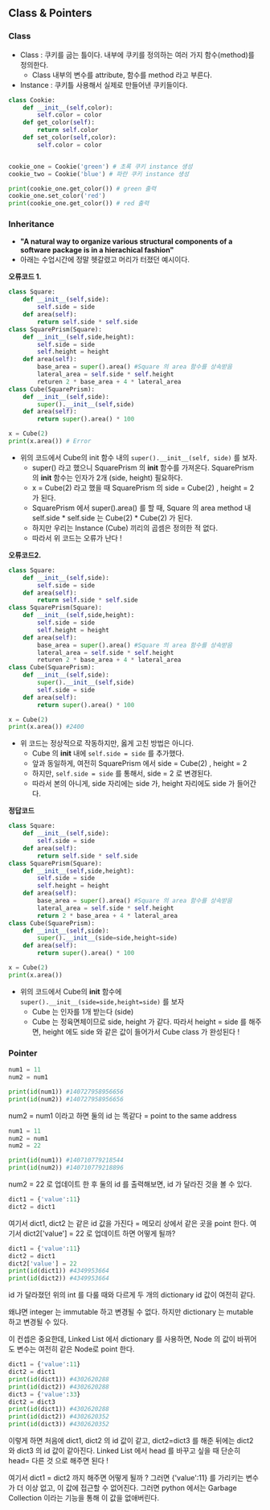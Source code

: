 ## Class & Pointers

### Class

- Class : 쿠키를 굽는 틀이다. 내부에 쿠키를 정의하는 여러 가지 함수(method)를 정의한다. 
  - Class 내부의 변수를 attribute, 함수를 method 라고 부른다.
- Instance : 쿠키틀 사용해서 실제로 만들어낸 쿠키들이다.

```python
class Cookie:
    def __init__(self,color):
        self.color = color
    def get_color(self):
        return self.color
    def set_color(self,color):
        self.color = color


cookie_one = Cookie('green') # 초록 쿠키 instance 생성 
cookie_two = Cookie('blue') # 파란 쿠키 instance 생성

print(cookie_one.get_color()) # green 출력
cookie_one.set_color('red')
print(cookie_one.get_color()) # red 출력
```

### Inheritance 
- **"A natural way to organize various structural components of a software package is in a hierachical fashion"**
- 아래는 수업시간에 정말 헷갈렸고 머리가 터졌던 예시이다. 

**오류코드 1.**
```python
class Square:
    def __init__(self,side):
        self.side = side
    def area(self):
        return self.side * self.side
class SquarePrism(Square):
    def __init__(self,side,height):
        self.side = side
        self.height = height
    def area(self):
        base_area = super().area() #Square 의 area 함수를 상속받음
        lateral_area = self.side * self.height
        returen 2 * base_area + 4 * lateral_area
class Cube(SquarePrism):
    def __init__(self,side):
        super().__init__(self,side)
    def area(self):
        return super().area() * 100

x = Cube(2)
print(x.area()) # Error
```
- 위의 코드에서 Cube의 init 함수 내의 `super().__init__(self, side)` 를 보자. 
  - super() 라고 했으니 SquarePrism 의 __init__ 함수를 가져온다. SquarePrism 의 __init__ 함수는 인자가 2개 (side, height) 필요하다. 
  - x = Cube(2) 라고 했을 때 SquarePrism 의 side = Cube(2) , height = 2 가 된다.
  - SquarePrism 에서 super().area() 를 할 때, Square 의 area method 내 self.side * self.side 는 Cube(2) * Cube(2) 가 된다.
  - 하지만 우리는 Instance (Cube) 끼리의 곱셈은 정의한 적 없다. 
  - 따라서 위 코드는 오류가 난다 ! 

**오류코드2.**

```python
class Square:
    def __init__(self,side):
        self.side = side
    def area(self):
        return self.side * self.side
class SquarePrism(Square):
    def __init__(self,side,height):
        self.side = side
        self.height = height
    def area(self):
        base_area = super().area() #Square 의 area 함수를 상속받음
        lateral_area = self.side * self.height
        returen 2 * base_area + 4 * lateral_area
class Cube(SquarePrism):
    def __init__(self,side):
        super().__init__(self,side)
        self.side = side
    def area(self):
        return super().area() * 100

x = Cube(2)
print(x.area()) #2400
```
- 위 코드는 정상적으로 작동하지만, 옳게 고친 방법은 아니다.
  - Cube 의 __init__ 내에 `self.side = side` 를 추가했다.
  - 앞과 동일하게, 여전히 SquarePrism 에서 side = Cube(2) , height = 2 
  - 하지만, `self.side = side` 를 통해서, side = 2 로 변경된다.
  - 따라서 본의 아니게, side 자리에는 side 가, height 자리에도 side 가 들어간다.

**정답코드**

```python
class Square:
    def __init__(self,side):
        self.side = side
    def area(self):
        return self.side * self.side
class SquarePrism(Square):
    def __init__(self,side,height):
        self.side = side
        self.height = height
    def area(self):
        base_area = super().area() #Square 의 area 함수를 상속받음
        lateral_area = self.side * self.height
        return 2 * base_area + 4 * lateral_area
class Cube(SquarePrism):
    def __init__(self,side):
        super().__init__(side=side,height=side)
    def area(self):
        return super().area() * 100

x = Cube(2)
print(x.area())
``` 
- 위의 코드에서 Cube의 __init__ 함수에 `super().__init__(side=side,height=side)` 를 보자
  - Cube 는 인자를 1개 받는다 (side)
  - Cube 는 정육면체이므로 side, height 가 같다. 따라서 height = side 를 해주면, height 에도 side 와 같은 값이 들어가서 Cube class 가 완성된다 !



### Pointer

```python
num1 = 11
num2 = num1

print(id(num1)) #140727958956656
print(id(num2)) #140727958956656
```

num2 = num1 이라고 하면 둘의 id 는 똑같다 = point to the same address

```python
num1 = 11
num2 = num1
num2 = 22

print(id(num1)) #140710779218544
print(id(num2)) #140710779218896
```
num2 = 22 로 업데이트 한 후 둘의 id 를 출력해보면, id 가 달라진 것을 볼 수 있다.

```python
dict1 = {'value':11}
dict2 = dict1 
```
여기서 dict1, dict2 는 같은 id 값을 가진다 = 메모리 상에서 같은 곳을 point 한다.
여기서 dict2['value'] = 22 로 업데이트 하면 어떻게 될까?

```python
dict1 = {'value':11}
dict2 = dict1 
dict2['value'] = 22
print(id(dict1)) #4349953664
print(id(dict2)) #4349953664
```

id 가 달라졌던 위의 int 를 다룰 때와 다르게 두 개의 dictionary id 값이 여전히 같다.

왜냐면 integer 는 immutable 하고 변경될 수 없다. 하지만 dictionary 는 mutable 하고 변경될 수 있다. 

이 컨셉은 중요한데, Linked List 에서 dictionary 를 사용하면, Node 의 값이 바뀌어도 변수는 여전히 같은 Node로 point 한다. 

```python
dict1 = {'value':11}
dict2 = dict1 
print(id(dict1)) #4302620288
print(id(dict2)) #4302620288
dict3 = {'value':33}
dict2 = dict3
print(id(dict1)) #4302620288
print(id(dict2)) #4302620352
print(id(dict3)) #4302620352
```
이렇게 하면 처음에 dict1, dict2 의 id 값이 같고, dict2=dict3 를 해준 뒤에는 dict2 와 dict3 의 id 값이 같아진다. Linked List 에서 head 를 바꾸고 싶을 때 단순히 head= 다른 것 으로 해주면 된다 ! 

여기서 dict1 = dict2 까지 해주면 어떻게 될까 ? 그러면 {'value':11} 를 가리키는 변수가 더 이상 없고, 이 값에 접근할 수 없어진다. 그러면 python 에서는 Garbage Collection 이라는 기능을 통해 이 값을 없애버린다.
